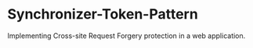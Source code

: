 # Synchronizer-Token-Pattern
Implementing Cross-site Request Forgery protection in a web application.
